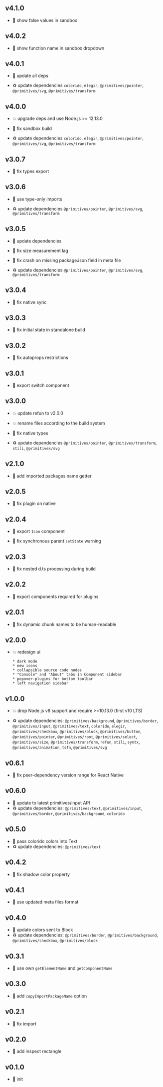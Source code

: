## v4.1.0

* 🌱 show false values in sandbox

## v4.0.2

* 🐞 show function name in sandbox dropdown

## v4.0.1

* 🐞 update all deps

* ♻️ update dependencies `colorido`, `elegir`, `@primitives/pointer`, `@primitives/svg`, `@primitives/transform`

## v4.0.0

* 💥 upgrade deps and use Node.js >= 12.13.0

* 🐞 fix sandbox build

* ♻️ update dependencies `colorido`, `elegir`, `@primitives/pointer`, `@primitives/svg`, `@primitives/transform`

## v3.0.7

* 🐞 fix types export

## v3.0.6

* 🐞 use type-only imports

* ♻️ update dependencies `@primitives/pointer`, `@primitives/svg`, `@primitives/transform`

## v3.0.5

* 🐞 update dependencies

* 🐞 fix size measurement lag

* 🐞 fix crash on missing packageJson field in meta file

* ♻️ update dependencies `@primitives/pointer`, `@primitives/svg`, `@primitives/transform`

## v3.0.4

* 🐞 fix native sync

## v3.0.3

* 🐞 fix initial state in standalone build

## v3.0.2

* 🐞 fix autoprops restrictions

## v3.0.1

* 🐞 export switch component

## v3.0.0

* 💥 update refun to v2.0.0

* 💥 rename files according to the build system

* 🐞 fix native types

* ♻️ update dependencies `@primitives/pointer`, `@primitives/transform`, `stili`, `@primitives/svg`

## v2.1.0

* 🌱 add imported packages name getter

## v2.0.5

* 🐞 fix plugin on native

## v2.0.4

* 🐞 export `Icon` component

* 🐞 fix synchronous parent `setState` warning

## v2.0.3

* 🐞 fix nested d.ts processing during build

## v2.0.2

* 🐞 export components required for plugins

## v2.0.1

* 🐞 fix dynamic chunk names to be human-readable

## v2.0.0

* 💥 redesign ui

  ```
  * dark mode
  * new icons
  * collapsible source code nodes
  * "Console" and "About" tabs in Component sidebar
  * popover-plugins for bottom toolbar
  * left navigation sidebar
  ```

## v1.0.0

* 💥 drop Node.js v8 support and require >=10.13.0 (first v10 LTS)

* ♻️ update dependencies: `@primitives/background`, `@primitives/border`, `@primitives/input`, `@primitives/text`, `colorido`, `elegir`, `@primitives/checkbox`, `@primitives/block`, `@primitives/button`, `@primitives/pointer`, `@primitives/root`, `@primitives/select`, `@primitives/size`, `@primitives/transform`, `refun`, `stili`, `syntx`, `@primitives/animation`, `tsfn`, `@primitives/svg`

## v0.6.1

* 🐞 fix peer-dependency version range for React Native

## v0.6.0

* 🌱 update to latest primitives/input API
* ♻️ update dependencies: `@primitives/text`, `@primitives/input`, `@primitives/border`, `@primitives/background`, `colorido`

## v0.5.0

* 🌱 pass colorido colors into Text
* ♻️ update dependencies: `@primitives/text`

## v0.4.2

* 🐞 fix shadow color property

## v0.4.1

* 🐞 use updated meta files format

## v0.4.0

* 🌱 update colors sent to Block
* ♻️ update dependencies: `@primitives/border`, `@primitives/background`, `@primitives/checkbox`, `@primitives/block`

## v0.3.1

* 🐞 use own `getElementName` and `getComponentName`

## v0.3.0

* 🌱 add `copyImportPackageName` option

## v0.2.1

* 🐞 fix import

## v0.2.0

* 🌱 add inspect rectangle

## v0.1.0

* 🐣 init
